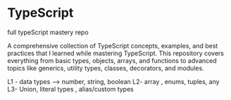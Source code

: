 # TypeScript
full typeScript mastery repo

A comprehensive collection of TypeScript concepts, examples, and best practices that I learned while mastering TypeScript. This repository covers everything from basic types, objects, arrays, and functions to advanced topics like generics, utility types, classes, decorators, and modules.


L1 - data types --> number, string, boolean
L2- array , enums, tuples, any
L3- Union, literal types , alias/custom types